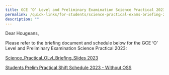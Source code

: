 ```yaml
---
title: GCE ‘O’ Level and Preliminary Examination Science Practical 2023 Briefing
permalink: /quick-links/for-students/science-practical-exams-briefing-2023/
description: ""
---
```

Dear Hougeans,  

Please refer to the briefing document and schedule below for the GCE ‘O’ Level and Preliminary Examination Science Practical 2023:

[Science_Practical_OLvl_Briefing_Slides 2023](/files/Timetables/science_practical_olvl_briefing_slides%202023.pdf)

[Students Prelim Practical Shift Schedule 2023 - Without OSS](/files/Timetables/students%20prelim%20practical%20shift%20schedule%202023%20-%20without%20oss.pdf)